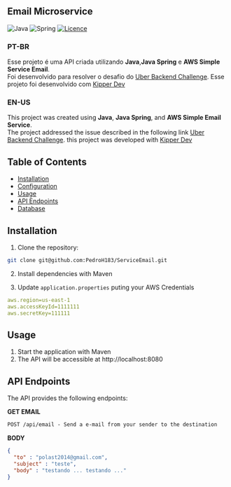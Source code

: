 ## Email Microservice

![Java](https://img.shields.io/badge/java-%23ED8B00.svg?style=for-the-badge&logo=openjdk&logoColor=white)
![Spring](https://img.shields.io/badge/spring-%236DB33F.svg?style=for-the-badge&logo=spring&logoColor=white)
[![Licence](https://img.shields.io/github/license/Ileriayo/markdown-badges?style=for-the-badge)](./LICENSE)

### PT-BR
Esse projeto é uma API criada utilizando <b>Java</b>,<b>Java Spring</b> e <b>AWS Simple Service Email</b>.<br>
Foi desenvolvido para resolver o desafio do [Uber Backend Challenge](https://github.com/uber-archive/coding-challenge-tools/blob/master/coding_challenge.md).
  Esse projeto foi desenvolvido com [Kipper Dev](https://youtu.be/eFgeO9M9lLw?si=uyhUXrR-NLEpBW6p)


### EN-US
This project was created using <b>Java</b>, <b>Java Spring</b>, and <b>AWS Simple Email Service</b>.<br>
The project addressed the issue described in the following link [Uber Backend Challenge](https://github.com/uber-archive/coding-challenge-tools/blob/master/coding_challenge.md).
  this project was developed with [Kipper Dev](https://youtu.be/eFgeO9M9lLw?si=uyhUXrR-NLEpBW6p)

## Table of Contents

- [Installation](#installation)
- [Configuration](#configuration)
- [Usage](#usage)
- [API Endpoints](#api-endpoints)
- [Database](#database)

## Installation

1. Clone the repository:

```bash
git clone git@github.com:PedroH183/ServiceEmail.git
```

2. Install dependencies with Maven

3. Update `application.properties` puting your AWS Credentials

```yaml
aws.region=us-east-1
aws.accessKeyId=1111111
aws.secretKey=111111
```
## Usage

1. Start the application with Maven
2. The API will be accessible at http://localhost:8080

## API Endpoints
The API provides the following endpoints:

**GET EMAIL**
```markdown
POST /api/email - Send a e-mail from your sender to the destination
```

**BODY**
```json
{
  "to" : "polast2014@gmail.com",
  "subject" : "teste",
  "body" : "testando ... testando ..."
}
```
